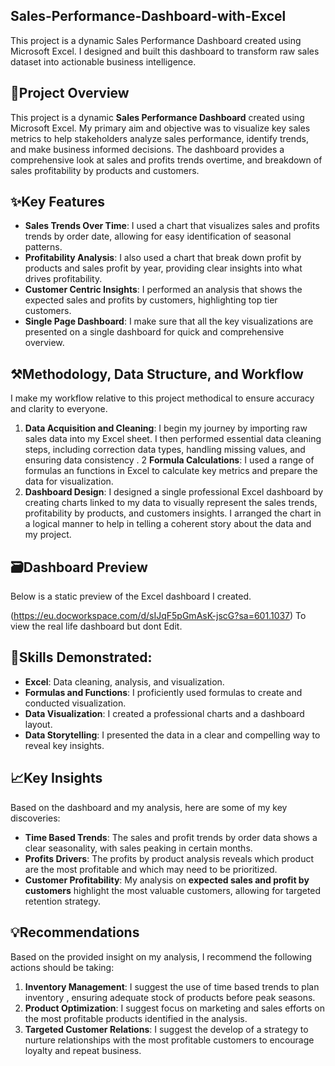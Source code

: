   ## Sales-Performance-Dashboard-with-Excel
 
This project is a dynamic Sales Performance Dashboard created using Microsoft Excel. I designed and built this dashboard to transform raw sales dataset into actionable business intelligence. 

## 📌Project Overview
This project is a dynamic **Sales Performance Dashboard** created using Microsoft Excel.
My primary aim and objective was to visualize key sales metrics to help stakeholders analyze sales performance, identify trends, and make business informed decisions. The dashboard provides a comprehensive look at sales and profits trends overtime, and breakdown of sales profitability by products and customers.


## ✨Key Features
-	**Sales Trends Over Time**: I used a chart that visualizes sales and profits trends by order date, allowing for easy identification of seasonal patterns.
-	**Profitability Analysis**: I also used a chart that break down profit by products and sales profit by year, providing clear insights into what drives profitability.
-	**Customer Centric Insights**: I performed an analysis that shows the expected sales and profits by customers, highlighting top tier customers.
-	**Single Page Dashboard**:  I make sure that all the key visualizations are presented on a single dashboard for quick and comprehensive overview.


  ## ⚒️**Methodology, Data Structure, and Workflow**
I make my workflow relative to this project methodical to ensure accuracy and clarity to everyone.

1.	**Data Acquisition and Cleaning**: I begin my journey by importing raw sales data into my Excel sheet. I then performed essential data cleaning steps, including correction data types, handling missing values, and ensuring data consistency .
2 **Formula Calculations**: I used a range of formulas an functions in Excel to calculate key metrics and prepare the data for visualization.
3.	**Dashboard Design**: I designed a single professional Excel dashboard by creating charts linked to my data to visually represent the sales trends, profitability by products, and customers insights. I arranged the chart in a logical manner to help in telling a coherent story about the data and my project.

## 🗃️**Dashboard Preview**
Below is a static preview of the Excel dashboard I created.

(https://eu.docworkspace.com/d/sIJqF5pGmAsK-jscG?sa=601.1037) To view the real life dashboard but dont Edit.

## 🚀**Skills Demonstrated**:

-	**Excel**: Data cleaning, analysis, and visualization.
-	**Formulas and Functions**: I proficiently used formulas to create and conducted visualization.
-	**Data Visualization**:  I created a professional charts and a dashboard layout.
-	**Data Storytelling**: I presented the data in a clear and compelling way to reveal key insights.

##  📈**Key Insights**

Based on the dashboard and my analysis, here are some of my key discoveries:
-	**Time Based Trends**: The sales and profit trends by order data shows a clear seasonality, with sales peaking in certain months.
-	**Profits Drivers**: The profits by product analysis reveals which product are the most profitable and which may need to be prioritized.
-	**Customer Profitability**: My analysis on **expected sales and profit by customers** highlight the most valuable customers, allowing for targeted retention strategy.

##  💡**Recommendations**
Based on the provided insight on my analysis, I recommend the following actions should be taking:
1.	**Inventory Management**: I suggest the use of  time based trends to plan inventory , ensuring adequate stock of products before peak seasons.
2.	**Product Optimization**: I suggest focus on marketing and sales efforts on the most profitable products identified in the analysis.
3.	**Targeted Customer Relations**: I suggest the develop of a strategy to nurture relationships with the most profitable customers to encourage loyalty and repeat business.





